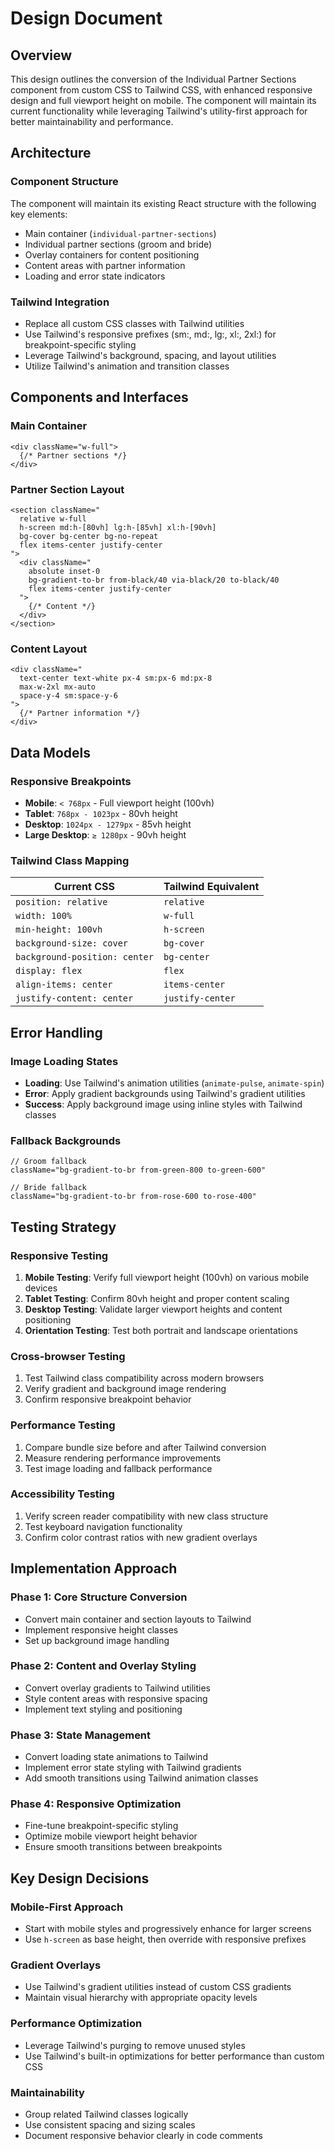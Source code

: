 # Design Document

## Overview

This design outlines the conversion of the Individual Partner Sections component from custom CSS to Tailwind CSS, with enhanced responsive design and full viewport height on mobile. The component will maintain its current functionality while leveraging Tailwind's utility-first approach for better maintainability and performance.

## Architecture

### Component Structure
The component will maintain its existing React structure with the following key elements:
- Main container (`individual-partner-sections`)
- Individual partner sections (groom and bride)
- Overlay containers for content positioning
- Content areas with partner information
- Loading and error state indicators

### Tailwind Integration
- Replace all custom CSS classes with Tailwind utilities
- Use Tailwind's responsive prefixes (sm:, md:, lg:, xl:, 2xl:) for breakpoint-specific styling
- Leverage Tailwind's background, spacing, and layout utilities
- Utilize Tailwind's animation and transition classes

## Components and Interfaces

### Main Container
```tsx
<div className="w-full">
  {/* Partner sections */}
</div>
```

### Partner Section Layout
```tsx
<section className="
  relative w-full
  h-screen md:h-[80vh] lg:h-[85vh] xl:h-[90vh]
  bg-cover bg-center bg-no-repeat
  flex items-center justify-center
">
  <div className="
    absolute inset-0
    bg-gradient-to-br from-black/40 via-black/20 to-black/40
    flex items-center justify-center
  ">
    {/* Content */}
  </div>
</section>
```

### Content Layout
```tsx
<div className="
  text-center text-white px-4 sm:px-6 md:px-8
  max-w-2xl mx-auto
  space-y-4 sm:space-y-6
">
  {/* Partner information */}
</div>
```

## Data Models

### Responsive Breakpoints
- **Mobile**: `< 768px` - Full viewport height (100vh)
- **Tablet**: `768px - 1023px` - 80vh height
- **Desktop**: `1024px - 1279px` - 85vh height  
- **Large Desktop**: `≥ 1280px` - 90vh height

### Tailwind Class Mapping
| Current CSS | Tailwind Equivalent |
|-------------|-------------------|
| `position: relative` | `relative` |
| `width: 100%` | `w-full` |
| `min-height: 100vh` | `h-screen` |
| `background-size: cover` | `bg-cover` |
| `background-position: center` | `bg-center` |
| `display: flex` | `flex` |
| `align-items: center` | `items-center` |
| `justify-content: center` | `justify-center` |

## Error Handling

### Image Loading States
- **Loading**: Use Tailwind's animation utilities (`animate-pulse`, `animate-spin`)
- **Error**: Apply gradient backgrounds using Tailwind's gradient utilities
- **Success**: Apply background image using inline styles with Tailwind classes

### Fallback Backgrounds
```tsx
// Groom fallback
className="bg-gradient-to-br from-green-800 to-green-600"

// Bride fallback  
className="bg-gradient-to-br from-rose-600 to-rose-400"
```

## Testing Strategy

### Responsive Testing
1. **Mobile Testing**: Verify full viewport height (100vh) on various mobile devices
2. **Tablet Testing**: Confirm 80vh height and proper content scaling
3. **Desktop Testing**: Validate larger viewport heights and content positioning
4. **Orientation Testing**: Test both portrait and landscape orientations

### Cross-browser Testing
1. Test Tailwind class compatibility across modern browsers
2. Verify gradient and background image rendering
3. Confirm responsive breakpoint behavior

### Performance Testing
1. Compare bundle size before and after Tailwind conversion
2. Measure rendering performance improvements
3. Test image loading and fallback performance

### Accessibility Testing
1. Verify screen reader compatibility with new class structure
2. Test keyboard navigation functionality
3. Confirm color contrast ratios with new gradient overlays

## Implementation Approach

### Phase 1: Core Structure Conversion
- Convert main container and section layouts to Tailwind
- Implement responsive height classes
- Set up background image handling

### Phase 2: Content and Overlay Styling
- Convert overlay gradients to Tailwind utilities
- Style content areas with responsive spacing
- Implement text styling and positioning

### Phase 3: State Management
- Convert loading state animations to Tailwind
- Implement error state styling with Tailwind gradients
- Add smooth transitions using Tailwind animation classes

### Phase 4: Responsive Optimization
- Fine-tune breakpoint-specific styling
- Optimize mobile viewport height behavior
- Ensure smooth transitions between breakpoints

## Key Design Decisions

### Mobile-First Approach
- Start with mobile styles and progressively enhance for larger screens
- Use `h-screen` as base height, then override with responsive prefixes

### Gradient Overlays
- Use Tailwind's gradient utilities instead of custom CSS gradients
- Maintain visual hierarchy with appropriate opacity levels

### Performance Optimization
- Leverage Tailwind's purging to remove unused styles
- Use Tailwind's built-in optimizations for better performance than custom CSS

### Maintainability
- Group related Tailwind classes logically
- Use consistent spacing and sizing scales
- Document responsive behavior clearly in code comments